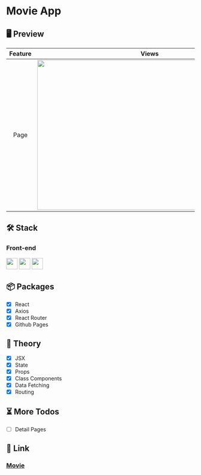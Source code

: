 # Movie App

## 🖥 Preview

| Feature |                                                                    Views                                                                    |
| :-----: | :-----------------------------------------------------------------------------------------------------------------------------------------: |
|  Page   | <img widtH="600" height="400" src="https://user-images.githubusercontent.com/78011042/142909130-a1dab188-b9eb-4e75-88f7-8b395f3d5eaf.png"/> |

## 🛠 Stack

### Front-end

<img height="30" src="https://img.shields.io/badge/Node.js-339933?style=for-the-badge&logo=Node.js&logoColor=white" /> <img height="30" src="https://img.shields.io/badge/React-61DAFB?style=for-the-badge&logo=React&logoColor=white"/> <img height="30" src="https://img.shields.io/badge/CSS3-1572B6?style=for-the-badge&logo=CSS3&logoColor=white" />

## 📦 Packages

- [x] React
- [x] Axios
- [x] React Router
- [x] Github Pages

## 📖 Theory

- [x] JSX
- [x] State
- [x] Props
- [x] Class Components
- [x] Data Fetching
- [x] Routing

## ⏳ More Todos

- [ ] Detail Pages

## 🔗 Link

### [Movie](https://jinwook-song.github.io/react-practice-2021/)
